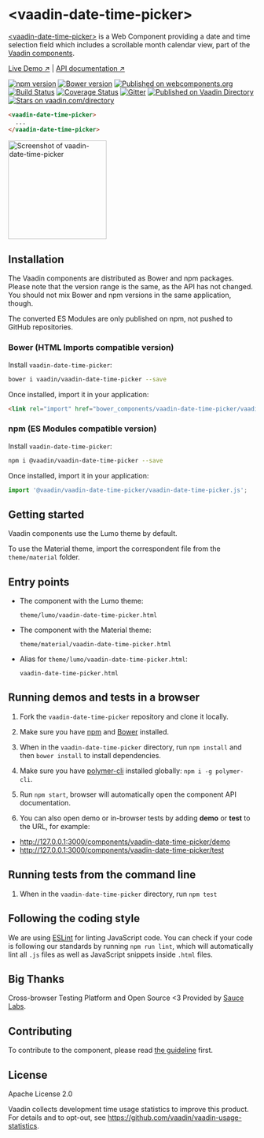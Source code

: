 # &lt;vaadin-date-time-picker&gt;

[&lt;vaadin-date-time-picker&gt;](https://vaadin.com/components/vaadin-date-time-picker) is a Web Component providing a
date and time selection field which includes a scrollable month calendar view, part of
the [Vaadin components](https://vaadin.com/components).

[Live Demo ↗](https://vaadin.com/components/vaadin-date-time-picker/html-examples)
|
[API documentation ↗](https://vaadin.com/components/vaadin-date-time-picker/html-api)

[![npm version](https://badgen.net/npm/v/@vaadin/vaadin-date-time-picker)](https://www.npmjs.com/package/@vaadin/vaadin-date-time-picker)
[![Bower version](https://badgen.net/github/release/vaadin/vaadin-date-time-picker)](https://github.com/vaadin/vaadin-date-time-picker/releases)
[![Published on webcomponents.org](https://img.shields.io/badge/webcomponents.org-published-blue.svg)](https://www.webcomponents.org/element/vaadin/vaadin-date-time-picker)
[![Build Status](https://travis-ci.org/vaadin/vaadin-date-time-picker.svg?branch=master)](https://travis-ci.org/vaadin/vaadin-date-time-picker)
[![Coverage Status](https://coveralls.io/repos/github/vaadin/vaadin-date-time-picker/badge.svg?branch=master)](https://coveralls.io/github/vaadin/vaadin-date-time-picker?branch=master)
[![Gitter](https://badges.gitter.im/Join%20Chat.svg)](https://gitter.im/vaadin/web-components?utm_source=badge&utm_medium=badge&utm_campaign=pr-badge)
[![Published on Vaadin Directory](https://img.shields.io/badge/Vaadin%20Directory-published-00b4f0.svg)](https://vaadin.com/directory/component/vaadinvaadin-date-time-picker)
[![Stars on vaadin.com/directory](https://img.shields.io/vaadin-directory/star/vaadin-date-time-picker-directory-urlidentifier.svg)](https://vaadin.com/directory/component/vaadinvaadin-date-time-picker)
<!--
```
<custom-element-demo>
  <template>
    <script src="../webcomponentsjs/webcomponents-lite.js"></script>
    <link rel="import" href="vaadin-date-time-picker.html">
    <next-code-block></next-code-block>
  </template>
</custom-element-demo>
```
-->

```html
<vaadin-date-time-picker>
  ...
</vaadin-date-time-picker>
```

[<img src="https://raw.githubusercontent.com/vaadin/vaadin-date-time-picker/master/screenshot.png" width="200" alt="Screenshot of vaadin-date-time-picker">](https://vaadin.com/components/vaadin-date-time-picker)

## Installation

The Vaadin components are distributed as Bower and npm packages. Please note that the version range is the same, as the
API has not changed. You should not mix Bower and npm versions in the same application, though.

The converted ES Modules are only published on npm, not pushed to GitHub repositories.

### Bower (HTML Imports compatible version)

Install `vaadin-date-time-picker`:

```sh
bower i vaadin/vaadin-date-time-picker --save
```

Once installed, import it in your application:

```html
<link rel="import" href="bower_components/vaadin-date-time-picker/vaadin-date-time-picker.html">
```

### npm (ES Modules compatible version)

Install `vaadin-date-time-picker`:

```sh
npm i @vaadin/vaadin-date-time-picker --save
```

Once installed, import it in your application:

```js
import '@vaadin/vaadin-date-time-picker/vaadin-date-time-picker.js';
```

## Getting started

Vaadin components use the Lumo theme by default.

To use the Material theme, import the correspondent file from the `theme/material` folder.

## Entry points

- The component with the Lumo theme:

  `theme/lumo/vaadin-date-time-picker.html`

- The component with the Material theme:

  `theme/material/vaadin-date-time-picker.html`

- Alias for `theme/lumo/vaadin-date-time-picker.html`:

  `vaadin-date-time-picker.html`

## Running demos and tests in a browser

1. Fork the `vaadin-date-time-picker` repository and clone it locally.

1. Make sure you have [npm](https://www.npmjs.com/) and [Bower](https://bower.io) installed.

1. When in the `vaadin-date-time-picker` directory, run `npm install` and then `bower install` to install dependencies.

1. Make sure you have [polymer-cli](https://www.npmjs.com/package/polymer-cli) installed
   globally: `npm i -g polymer-cli`.

1. Run `npm start`, browser will automatically open the component API documentation.

1. You can also open demo or in-browser tests by adding **demo** or **test** to the URL, for example:

- http://127.0.0.1:3000/components/vaadin-date-time-picker/demo
- http://127.0.0.1:3000/components/vaadin-date-time-picker/test

## Running tests from the command line

1. When in the `vaadin-date-time-picker` directory, run `npm test`

## Following the coding style

We are using [ESLint](http://eslint.org/) for linting JavaScript code. You can check if your code is following our
standards by running `npm run lint`, which will automatically lint all `.js` files as well as JavaScript snippets
inside `.html` files.

## Big Thanks

Cross-browser Testing Platform and Open Source <3 Provided by [Sauce Labs](https://saucelabs.com).

## Contributing

To contribute to the component, please
read [the guideline](https://github.com/vaadin/vaadin-core/blob/master/CONTRIBUTING.md) first.

## License

Apache License 2.0

Vaadin collects development time usage statistics to improve this product. For details and to opt-out,
see https://github.com/vaadin/vaadin-usage-statistics.
